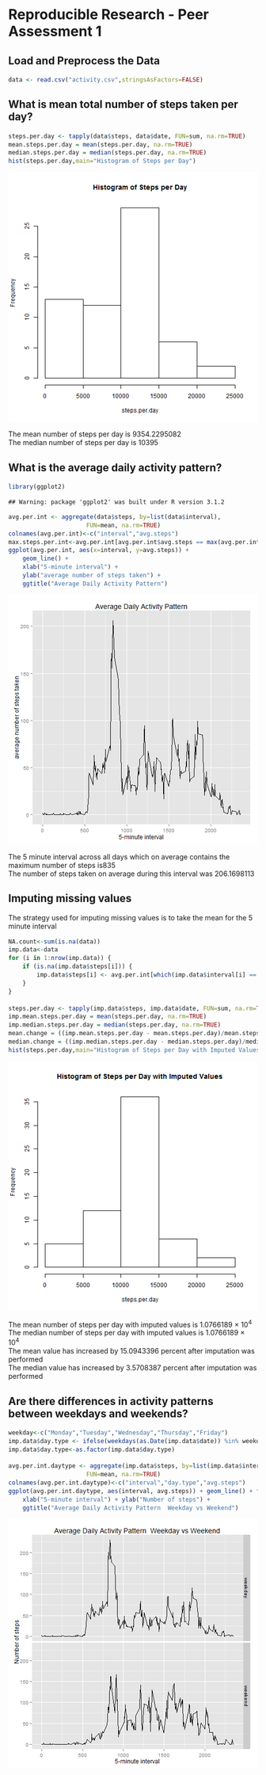 Reproducible Research - Peer Assessment 1
========================================================
 

## Load and Preprocess the Data


```r
data <- read.csv("activity.csv",stringsAsFactors=FALSE)
```


## What is mean total number of steps taken per day?

```r
steps.per.day <- tapply(data$steps, data$date, FUN=sum, na.rm=TRUE)
mean.steps.per.day = mean(steps.per.day, na.rm=TRUE)
median.steps.per.day = median(steps.per.day, na.rm=TRUE)
hist(steps.per.day,main="Histogram of Steps per Day")
```

![plot of chunk unnamed-chunk-2](figure/unnamed-chunk-2-1.png) 
    
The mean number of steps per day is 9354.2295082  
The median number of steps per day is 10395  


## What is the average daily activity pattern?


```r
library(ggplot2)
```

```
## Warning: package 'ggplot2' was built under R version 3.1.2
```

```r
avg.per.int <- aggregate(data$steps, by=list(data$interval),
                      FUN=mean, na.rm=TRUE)
colnames(avg.per.int)<-c("interval","avg.steps")
max.steps.per.int<-avg.per.int[avg.per.int$avg.steps == max(avg.per.int$avg.steps),]
ggplot(avg.per.int, aes(x=interval, y=avg.steps)) +
    geom_line() +
    xlab("5-minute interval") +
    ylab("average number of steps taken") +
    ggtitle("Average Daily Activity Pattern")
```

![plot of chunk unnamed-chunk-3](figure/unnamed-chunk-3-1.png) 
    
     
The 5 minute interval across all days which on average contains the maximum number
  of steps is835    
The number of steps taken on average during this interval 
  was  206.1698113
   



## Imputing missing values  
The strategy used for imputing missing values is to take the mean for the 5 minute
interval


```r
NA.count<-sum(is.na(data))
imp.data<-data
for (i in 1:nrow(imp.data)) {
    if (is.na(imp.data$steps[i])) {
        imp.data$steps[i] <- avg.per.int[which(imp.data$interval[i] == avg.per.int$interval), ]$avg.steps
    }
}

steps.per.day <- tapply(imp.data$steps, imp.data$date, FUN=sum, na.rm=TRUE)
imp.mean.steps.per.day = mean(steps.per.day, na.rm=TRUE)
imp.median.steps.per.day = median(steps.per.day, na.rm=TRUE)
mean.change = ((imp.mean.steps.per.day - mean.steps.per.day)/mean.steps.per.day)*100
median.change = ((imp.median.steps.per.day - median.steps.per.day)/median.steps.per.day)*100
hist(steps.per.day,main="Histogram of Steps per Day with Imputed Values")
```

![plot of chunk unnamed-chunk-4](figure/unnamed-chunk-4-1.png) 
    
The mean number of steps per day with imputed values is 1.0766189 &times; 10<sup>4</sup>  
The median number of steps per day with imputed values is 1.0766189 &times; 10<sup>4</sup>   
The mean value has increased by 15.0943396 percent after imputation was performed  
The median value has increased by 3.5708387 percent after imputation was performed




## Are there differences in activity patterns between weekdays and weekends?


```r
weekday<-c("Monday","Tuesday","Wednesday","Thursday","Friday")
imp.data$day.type <- ifelse(weekdays(as.Date(imp.data$date)) %in% weekday,"weekday", "weekend")
imp.data$day.type<-as.factor(imp.data$day.type)

avg.per.int.daytype <- aggregate(imp.data$steps, by=list(imp.data$interval,imp.data$day.type),
                      FUN=mean, na.rm=TRUE)
colnames(avg.per.int.daytype)<-c("interval","day.type","avg.steps")
ggplot(avg.per.int.daytype, aes(interval, avg.steps)) + geom_line() + facet_grid(day.type ~ .) +
    xlab("5-minute interval") + ylab("Number of steps") + 
    ggtitle("Average Daily Activity Pattern  Weekday vs Weekend")
```

![plot of chunk unnamed-chunk-5](figure/unnamed-chunk-5-1.png) 



